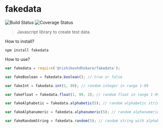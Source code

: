 # fakedata

![Build Status](https://img.shields.io/travis/rishikeshdhokare/fakedata/master.svg)
![Coverage Status](https://img.shields.io/coveralls/rishikeshdhokare/fakedata/master.svg)

> Javascript library to create test data.

How to install?

```
npm install fakedata
```

How to use?

```javascript
var fakedata = require('@rishikeshdhokare/fakedata');

var fakeBoolean = fakedata.boolean(); // true or false

var fakeInt = fakedata.int(1, 99); // random integer in range 1-99

var fakeFloat = fakedata.float(1, 99, 2); // random float in range 1-99 with 2 decimal point precision. e.g. 45.89

var fakeAlphabetic = fakedata.alphabetic(5); // random alphabetic string with length 5

var fakeAlphanumeric = fakedata.alphanumeric(5); // random alphanumeric string with length 5

var fakeRandomString = fakedata.random(5); // random string with alphabets, numbers and special characters with length 5
```